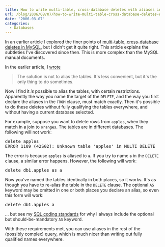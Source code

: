 ```yaml
---
title: How to write multi-table, cross-database deletes with aliases in MySQL
url: /blog/2006/08/07/how-to-write-multi-table-cross-database-deletes-with-aliases-in-mysql/
date: "2006-08-07"
categories:
  - Databases
---
```

In an earlier article I explored the finer points of [multi-table, cross-database deletes in MySQL][1], but I didn't get it quite right. This article explains the subtleties I've discovered since then. This is more complex than the MySQL manual documents.

In the earlier article, I [wrote][1]

> The solution is not to alias the tables. It's less convenient, but it's the only thing to do sometimes.

Now I find it *is* possible to alias the tables, with certain restrictions. Apparently the way you name the target of the `DELETE`, and the way you first declare the aliases in the `FROM` clause, must match exactly. Then it's possible to do these deletes without fully qualifying the tables everywhere, and without having a current database selected.

For example, suppose you want to delete rows from `apples`, when they match in a join to `oranges`. The tables are in different databases. The following will not work:

<pre>delete apples
ERROR 1109 (42S02): Unknown table 'apples' in MULTI DELETE</pre>

The error is because `apples` is aliased to `a`. If you try to name `a` in the `DELETE` clause, a similar error happens. However, the following will work:

<pre>delete db1.apples as a</pre>

Now you've named the tables identically in both places, so it works. It's as though you have to re-alias the table in the `DELETE` clause. The optional `AS` keyword may be omitted in one or both places you declare an alias, so even this form will work:

<pre>delete db1.apples a</pre>

... but see my [SQL coding standards][2] for why I always include the optional but should-be-mandatory `AS` keyword.

With these requirements met, you can use aliases in the rest of the (possibly complex) query, which is much nicer than writing out fully qualified names everywhere.

[1]: http://www.xaprb.com/blog/2006/05/12/why-multi-table-cross-database-deletes-fail-in-mysql/
[2]: http://www.xaprb.com/blog/2006/04/26/sql-coding-standards/
